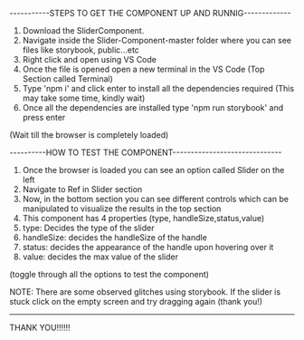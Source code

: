 

-----------STEPS TO GET THE COMPONENT UP AND RUNNIG-------------

1. Download the SliderComponent.
2. Navigate inside the Slider-Component-master folder where you can see files like storybook, public...etc
3. Right click and open using VS Code
4. Once the file is opened open a new terminal in the VS Code  (Top Section called Terminal)
5. Type 'npm i' and click enter to install all the dependencies required (This may take some time, kindly wait)
6. Once all the dependencies are installed type 'npm run storybook' and press enter

(Wait till the browser is completely loaded)


----------HOW TO TEST THE COMPONENT------------------------------
1. Once the browser is loaded you can see an option called Slider on the left
2. Navigate to Ref in Slider section
3. Now, in the bottom section you can see different controls which can be manipulated to visualize the results in the top section
4. This component has 4 properties (type, handleSize,status,value)
5. type: Decides the type of the slider
6. handleSize: decides the handleSize of the handle
7. status: decides the appearance of the handle upon hovering over it
8. value: decides the max value of the slider

(toggle through all the options to test the component)

NOTE: There are some observed glitches using storybook. If the slider is stuck click on the empty screen and try dragging again (thank you!)

------------------------------------------------------------------

THANK YOU!!!!!!
